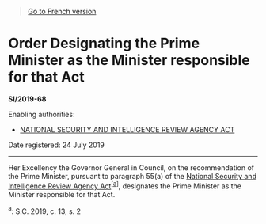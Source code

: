 > [Go to French version](/fr/Règlements/Textes%20réglementaires/2019/68.md)

# Order Designating the Prime Minister as the Minister responsible for that Act

**SI/2019-68**

Enabling authorities: 
- [NATIONAL SECURITY AND INTELLIGENCE REVIEW AGENCY ACT](/en/Acts/Statutes%20of%20Canada/2019/c.%2013,%20s.%202.md)

Date registered: 24 July 2019

----------

Her Excellency the Governor General in Council, on the recommendation of the Prime Minister, pursuant to paragraph 55(a) of the [National Security and Intelligence Review Agency Act](/en/Acts/Statutes%20of%20Canada/2019/c.%2013,%20s.%202.md)<sup><a href='#fn_81000-3-1791_hq_24648'>[a]</a></sup>, designates the Prime Minister as the Minister responsible for that Act.

<a name='fn_81000-3-1791_hq_24648'><sup>a</sup></a>: S.C. 2019, c. 13, s. 2<br />


